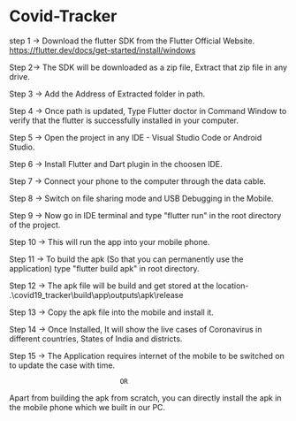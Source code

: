 # Covid-Tracker

step 1 -> Download the flutter SDK from the Flutter Official Website.
https://flutter.dev/docs/get-started/install/windows

Step 2-> The SDK will be downloaded as a zip file, Extract that zip file in any drive.

Step 3 -> Add the Address of Extracted folder in path.

Step 4 -> Once path is updated, Type Flutter doctor in Command Window to verify that the flutter is successfully installed in your computer.

Step 5 -> Open the project in any IDE - Visual Studio Code or Android Studio.

Step 6 -> Install Flutter and Dart plugin in the choosen IDE.

Step 7 -> Connect your phone to the computer through the data cable.

Step 8 -> Switch on file sharing mode and USB Debugging in the Mobile.

Step 9 -> Now go in IDE terminal and type "flutter run" in the root directory of the project.

Step 10 -> This will run the app into your mobile phone.

Step 11 -> To build the apk (So that you can permanently use the application) type "flutter build apk" in root directory.

Step 12 -> The apk file will be build and get stored at the location-
.\covid19_tracker\build\app\outputs\apk\release

Step 13 -> Copy the apk file into the mobile and install it.

Step 14 -> Once Installed, It will show the live cases of Coronavirus in different countries, States of India and districts.

Step 15 -> The Application requires internet of the mobile to be switched on to update the case with time.

								OR
Apart from building the apk from scratch, you can directly install the apk in the mobile phone which we built in our PC.
